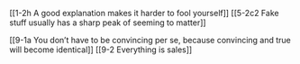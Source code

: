 [[1-2h A good explanation makes it harder to fool yourself]]
[[5-2c2 Fake stuff usually has a sharp peak of seeming to matter]]

[[9-1a You don’t have to be convincing per se, because convincing and true will become identical]]
[[9-2 Everything is sales]]